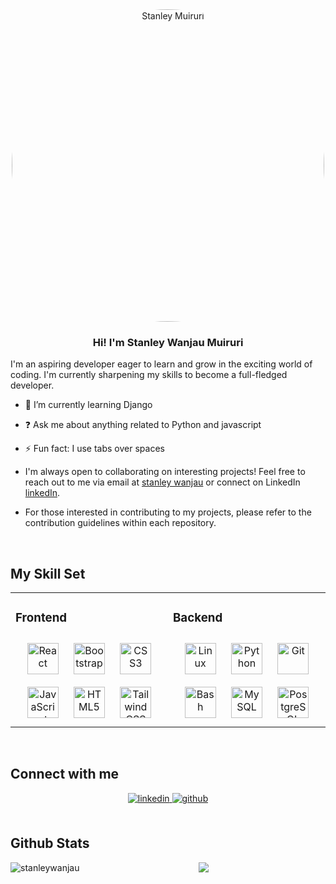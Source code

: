 <div align="center">
<img src="https://github.com/stanleywanjau/stanleywanjau/blob/main/DSC_2605.JPG" style="border-radius: 50%; width: 500px; height: 500px;" alt="Stanley Muiruri" align="center" />
</div>  
  

### <div align="center">Hi! I'm Stanley Wanjau Muiruri
I'm an aspiring developer eager to learn and grow in the exciting world of coding. I'm currently sharpening my skills to become a full-fledged developer.</div>  
  

- 🌱 I’m currently learning Django  
  

- ❓ Ask me about anything related to Python and javascript  
  

- ⚡ Fun fact: I use tabs over spaces
- I'm always open to collaborating on interesting projects! Feel free to reach out to me via email at <a href="stanleywanjau371@gmail.com" target="_blank">stanley wanjau</a> or connect on LinkedIn  <a href="https://www.linkedin.com/in/wanjau-stanley-b8b250269/" target="_blank">linkedIn</a>.
- For those interested in contributing to my projects, please refer to the contribution guidelines within each repository.
  

<br/>  


## My Skill Set  
<table><tr><td valign="top" width="33%">



### Frontend  
<div align="center">  
<a href="https://reactjs.org/" target="_blank"><img style="margin: 10px" src="https://profilinator.rishav.dev/skills-assets/react-original-wordmark.svg" alt="React" height="50" /></a>  
<a href="https://getbootstrap.com/docs/3.4/javascript/" target="_blank"><img style="margin: 10px" src="https://profilinator.rishav.dev/skills-assets/bootstrap-plain.svg" alt="Bootstrap" height="50" /></a>  
<a href="https://www.w3schools.com/css/" target="_blank"><img style="margin: 10px" src="https://profilinator.rishav.dev/skills-assets/css3-original-wordmark.svg" alt="CSS3" height="50" /></a>  
<a href="https://www.javascript.com/" target="_blank"><img style="margin: 10px" src="https://profilinator.rishav.dev/skills-assets/javascript-original.svg" alt="JavaScript" height="50" /></a>  
<a href="https://en.wikipedia.org/wiki/HTML5" target="_blank"><img style="margin: 10px" src="https://profilinator.rishav.dev/skills-assets/html5-original-wordmark.svg" alt="HTML5" height="50" /></a>  
<a href="https://www.tailwindcss.com/" target="_blank"><img style="margin: 10px" src="https://profilinator.rishav.dev/skills-assets/tailwindcss.svg" alt="Tailwind CSS" height="50" /></a>  
</div>

</td><td valign="top" width="33%">



### Backend  
<div align="center">  
<a href="https://www.linux.org/" target="_blank"><img style="margin: 10px" src="https://profilinator.rishav.dev/skills-assets/linux-original.svg" alt="Linux" height="50" /></a>  
<a href="https://www.python.org/" target="_blank"><img style="margin: 10px" src="https://profilinator.rishav.dev/skills-assets/python-original.svg" alt="Python" height="50" /></a>  
<a href="https://github.com/" target="_blank"><img style="margin: 10px" src="https://profilinator.rishav.dev/skills-assets/git-scm-icon.svg" alt="Git" height="50" /></a>  
<a href="https://www.gnu.org/software/bash/" target="_blank"><img style="margin: 10px" src="https://profilinator.rishav.dev/skills-assets/gnu_bash-icon.svg" alt="Bash" height="50" /></a>  
<a href="https://www.mysql.com/" target="_blank"><img style="margin: 10px" src="https://profilinator.rishav.dev/skills-assets/mysql-original-wordmark.svg" alt="MySQL" height="50" /></a>  
<a href="https://www.postgresql.org/" target="_blank"><img style="margin: 10px" src="https://profilinator.rishav.dev/skills-assets/postgresql-original-wordmark.svg" alt="PostgreSQL" height="50" /></a>  
</div>





</td></tr></table>  

<br/>  


## Connect with me  
<div align="center">

<a href="https://www.linkedin.com/in/wanjau-stanley-b8b250269/" target="_blank">
<img src=https://img.shields.io/badge/linkedin-%231E77B5.svg?&style=for-the-badge&logo=linkedin&logoColor=white alt=linkedin style="margin-bottom: 5px;" />
</a>
<a href="https://github.com/stanleymuiruri" target="_blank">
<img src=https://img.shields.io/badge/github-%2324292e.svg?&style=for-the-badge&logo=github&logoColor=white alt=github style="margin-bottom: 5px;" />
</a>
 
</div>  
  

<br/>  


## Github Stats  
<div align="center">
  <p><img align="left" src="https://github-readme-stats.vercel.app/api/top-langs?username=stanleymuiruri&show_icons=true&locale=en&layout=compact" alt="stanleywanjau" /></p>
  <img src="https://github-readme-stats.vercel.app/api?username=stanleymuiruri&show_icons=true&count_private=true&hide_border=true" align="center" /></div>  

<br/>  
 
  



